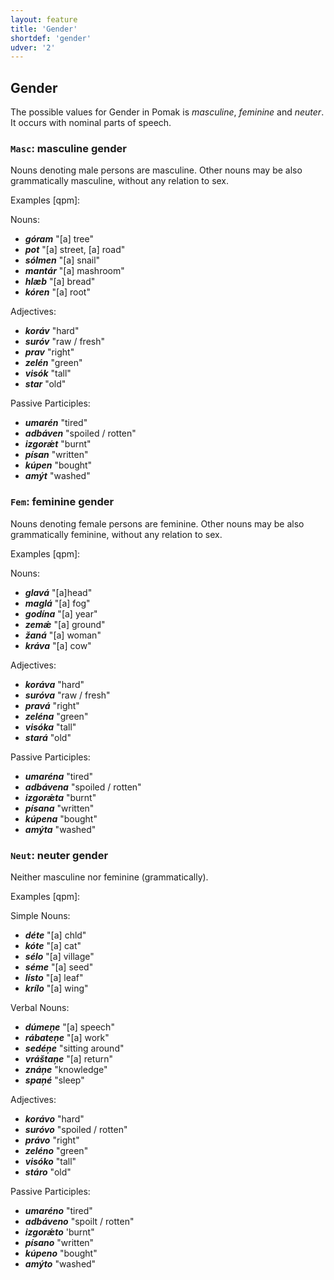 ```yaml
---
layout: feature
title: 'Gender'
shortdef: 'gender'
udver: '2'
---
```


## Gender

The possible values for Gender in Pomak is _masculine_, _feminine_ and _neuter_. It occurs with nominal parts of speech.



### <a name="Masc">`Masc`</a>: masculine gender

Nouns denoting male persons are masculine. Other nouns may be also grammatically masculine, without any relation to sex.

Examples [qpm]:

Nouns:

- _<b>góram</b>_ "[a] tree"
- _<b>pot</b>_ "[a] street, [a] road" 
- _<b>sólmen</b>_ "[a] snail" 
- _<b>mantár</b>_ "[a] mashroom"
- _<b>hlæb</b>_ "[a] bread"
- _<b>kóren</b>_ "[a] root" 

Adjectives:

- _<b>koráv</b>_ "hard" 
- _<b>suróv</b>_  "raw / fresh" 
- _<b>prav</b>_ "right" 
- _<b>zelén</b>_ "green" 
- _<b>visók</b>_ "tall" 
- _<b>star</b>_ "old" 

Passive Participles:

- _<b>umarén</b>_ "tired" 
- _<b>adbáven</b>_ "spoiled / rotten" 
- _<b>izgorǽt</b>_ "burnt" 
- _<b>písan</b>_ "written" 
- _<b>kúpen</b>_ "bought" 
- _<b>amýt</b>_ "washed" 


### <a name="Fem">`Fem`</a>: feminine gender

Nouns denoting female persons are feminine. Other nouns may be also grammatically feminine, without any relation to sex.

Examples [qpm]:

Nouns:

- _<b>glavá</b>_ "[a]head" 
- _<b>maglá</b>_ "[a] fog" 
- _<b>godína</b>_ "[a] year" 
- _<b>zemǽ</b>_ "[a] ground" 
- _<b>žaná</b>_ "[a] woman" 
- _<b>kráva</b>_ "[a] cow" 

Adjectives:

- _<b>koráva</b>_ "hard" 
- _<b>suróva</b>_ "raw / fresh" 
- _<b>pravá</b>_ "right"
- _<b>zeléna</b>_ "green" 
- _<b>visóka</b>_ "tall" 
- _<b>stará</b>_ "old" 

Passive Participles:

- _<b>umaréna</b>_ "tired" 
- _<b>adbávena</b>_ "spoiled / rotten" 
- _<b>izgorǽta</b>_ "burnt" 
- _<b>písana</b>_ "written" 
- _<b>kúpena</b>_ "bought" 
- _<b>amýta</b>_ "washed" 

### <a name="Neut">`Neut`</a>: neuter gender

Neither masculine nor feminine (grammatically).

Examples [qpm]:

Simple Nouns:

- _<b>déte</b>_ "[a] chld"
- _<b>kóte</b>_ "[a] cat" 
- _<b>sélo</b>_ "[a] village" 
- _<b>séme</b>_ "[a] seed" 
- _<b>lísto</b>_ "[a] leaf" 
- _<b>krílo</b>_ "[a] wing" 

Verbal Nouns:

- _<b>dúmeņe</b>_ "[a] speech"
- _<b>rábateņe</b>_ "[a] work" 
- _<b>sedéņe</b>_ "sitting around"
- _<b>vráštaņe</b>_ "[a] return"
- _<b>znáņe</b>_ "knowledge" 
- _<b>spaņé</b>_ "sleep" 

Adjectives:

- _<b>korávo</b>_ "hard"
- _<b>suróvo</b>_ "spoiled / rotten" 
- _<b>právo</b>_ "right" 
- _<b>zeléno</b>_ "green"
- _<b>visóko</b>_ "tall"
- _<b>stáro</b>_ "old"

Passive Participles:

- _<b>umaréno</b>_ "tired" 
- _<b>adbáveno</b>_ "spoilt / rotten" 
- _<b>izgorǽto</b>_ 'burnt"
- _<b>písano</b>_ "written" 
- _<b>kúpeno</b>_ "bought" 
- _<b>amýto</b>_ "washed" 

<!-- Interlanguage links updated So kvě 14 19:02:16 CEST 2022 -->
